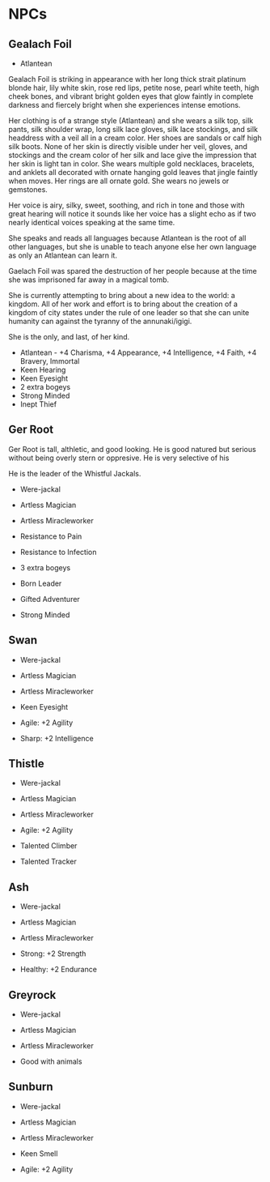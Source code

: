 # NPCs

## Gealach Foil

* Atlantean

Gealach Foil is striking in appearance with her long thick strait platinum blonde hair, lily white skin, rose red lips, petite nose, pearl white teeth, high cheek bones, and vibrant bright golden eyes that glow faintly in complete darkness and fiercely bright when she experiences intense emotions.

Her clothing is of a strange style (Atlantean) and she wears a silk top, silk pants, silk shoulder wrap, long silk lace gloves, silk lace stockings, and silk headdress with a veil all in a cream color. Her shoes are sandals or calf high silk boots.
None of her skin is directly visible under her veil, gloves, and stockings and the cream color of her silk and lace give the impression that her skin is light tan in color.
She wears multiple gold necklaces, bracelets, and anklets all decorated with ornate hanging gold leaves that jingle faintly when moves. 
Her rings are all ornate gold.
She wears no jewels or gemstones.

Her voice is airy, silky, sweet, soothing, and rich in tone and those with great hearing will notice it sounds like her voice has a slight echo as if two nearly identical voices speaking at the same time.

She speaks and reads all languages because Atlantean is the root of all other languages, but she is unable to teach anyone else her own language as only an Atlantean can learn it.

Gaelach Foil was spared the destruction of her people because at the time she was imprisoned far away in a magical tomb.

She is currently attempting to bring about a new idea to the world: a kingdom. All of her work and effort is to bring about the creation of a kingdom of city states under the rule of one leader so that she can unite humanity can against the tyranny of the annunaki/igigi. 

She is the only, and last, of her kind.

* Atlantean - +4 Charisma, +4 Appearance, +4 Intelligence, +4 Faith, +4 Bravery, Immortal
* Keen Hearing
* Keen Eyesight
* 2 extra bogeys
* Strong Minded
* Inept Thief

## Ger Root

Ger Root is tall, althletic, and good looking. He is good natured but serious without being overly stern or oppresive. He is very selective of his 

He is the leader of the Whistful Jackals.

* Were-jackal
* Artless Magician
* Artless Miracleworker

* Resistance to Pain
* Resistance to Infection
* 3 extra bogeys
* Born Leader
* Gifted Adventurer
* Strong Minded

## Swan

* Were-jackal
* Artless Magician
* Artless Miracleworker

* Keen Eyesight
* Agile: +2 Agility
* Sharp: +2 Intelligence

## Thistle

* Were-jackal
* Artless Magician
* Artless Miracleworker

* Agile: +2 Agility
* Talented Climber
* Talented Tracker

## Ash

* Were-jackal
* Artless Magician
* Artless Miracleworker

* Strong: +2 Strength
* Healthy: +2 Endurance

## Greyrock

* Were-jackal
* Artless Magician
* Artless Miracleworker

* Good with animals

## Sunburn

* Were-jackal
* Artless Magician
* Artless Miracleworker

* Keen Smell
* Agile: +2 Agility
